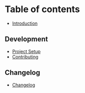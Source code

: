 # Table of contents

* [Introduction](README.md)

## Development

* [Project Setup](docs/development/project-setup.md)
* [Contributing](docs/development/CONTRIBUTING.md)

## Changelog

* [Changelog](docs/CHANGELOG.md) 

